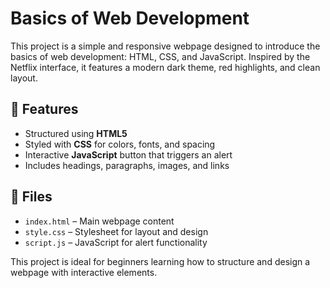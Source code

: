 # Basics of Web Development

This project is a simple and responsive webpage designed to introduce the basics of web development: HTML, CSS, and JavaScript. Inspired by the Netflix interface, it features a modern dark theme, red highlights, and clean layout.

## 🔹 Features

- Structured using **HTML5**
- Styled with **CSS** for colors, fonts, and spacing
- Interactive **JavaScript** button that triggers an alert
- Includes headings, paragraphs, images, and links

## 📁 Files

- `index.html` – Main webpage content
- `style.css` – Stylesheet for layout and design
- `script.js` – JavaScript for alert functionality

This project is ideal for beginners learning how to structure and design a webpage with interactive elements.
